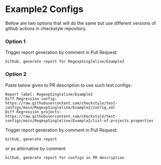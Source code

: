 # Example2 Configs

Bellow are two options that will do the same but use different versions
of github actions in checkstyle repository.


### Option 1
Trigger report generation by comment in Pull Request:
```
Github, generate report for RegexpSingleline/Example2
```

### Option 2

Paste below given to PR description to use such test configs:
```
Report label: RegexpSingleline/Example2
Diff Regression config: https://raw.githubusercontent.com/checkstyle/test-configs/main/RegexpSingleline/Example2/config.xml
Diff Regression projects: https://raw.githubusercontent.com/checkstyle/test-configs/main/RegexpSingleline/Example2/list-of-projects.properties
```

Trigger report generation by comment in Pull Request:
```
Github, generate report
```
or as alternative by comment
```
Github, generate report for configs in PR description
```
